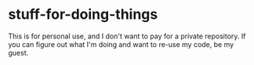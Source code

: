 stuff-for-doing-things
======================

This is for personal use, and I don't want to pay for a private repository. If you can figure out what I'm doing and want to re-use my code, be my guest.
